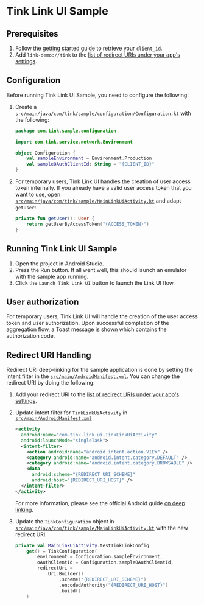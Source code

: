 # Tink Link UI Sample

## Prerequisites

1. Follow the [getting started guide](https://docs.tink.com/resources/getting-started/set-up-your-account) to retrieve your `client_id`.
2. Add `link-demo://tink` to the [list of redirect URIs under your app's settings](https://console.tink.com/overview).

## Configuration

Before running Tink Link UI Sample, you need to configure the following:

1. Create a `src/main/java/com/tink/sample/configuration/Configuration.kt` with the following:

   ```kotlin
   package com.tink.sample.configuration

   import com.tink.service.network.Environment

   object Configuration {
       val sampleEnvironment = Environment.Production
       val sampleOAuthClientId: String = "{CLIENT_ID}"
   }
   ```

2. For temporary users, Tink Link UI handles the creation of user access token internally. If you already have a valid user access token that you want to use,
   open [`src/main/java/com/tink/sample/MainLinkUiActivity.kt`](src/main/java/com/tink/sample/MainLinkUiActivity.kt) and adapt `getUser`:

   ```kotlin
   private fun getUser(): User {
       return getUserByAccessToken("{ACCESS_TOKEN}")
   }
   ```

## Running Tink Link UI Sample

1. Open the project in Android Studio.
2. Press the Run button. If all went well, this should launch an emulator with the sample app running.
3. Click the `Launch Tink Link UI` button to launch the Link UI flow.

## User authorization
For temporary users, Tink Link UI will handle the creation of the user access token and user authorization. Upon successful completion
of the aggregation flow, a Toast message is shown which contains the authorization code.

## Redirect URI Handling

Redirect URI deep-linking for the sample application is done by setting the intent filter in the [`src/main/AndroidManifest.xml`](src/main/AndroidManifest.xml).
You can change the redirect URI by doing the following:

1. Add your redirect URI to the [list of redirect URIs under your app's settings](https://console.tink.com/overview).

2. Update intent filter for `TinkLinkUiActivity` in [`src/main/AndroidManifest.xml`](src/main/AndroidManifest.xml)

   ```xml
   <activity
     android:name="com.tink.link.ui.TinkLinkUiActivity"
     android:launchMode="singleTask">
     <intent-filter>
       <action android:name="android.intent.action.VIEW" />
       <category android:name="android.intent.category.DEFAULT" />
       <category android:name="android.intent.category.BROWSABLE" />
       <data
         android:scheme="{REDIRECT_URI_SCHEME}"
         android:host="{REDIRECT_URI_HOST}" />
     </intent-filter>
   </activity>
   ```
   For more information, please see the official Android guide [on deep linking](https://developer.android.com/training/app-links/deep-linking.html).

3. Update the `TinkConfiguration` object in [`src/main/java/com/tink/sample/MainLinkUiActivity.kt`](src/main/java/com/tink/sample/MainLinkUiActivity.kt) with the new redirect URI.

   ```kotlin
   private val MainLinkUiActivity.testTinkLinkConfig
       get() = TinkConfiguration(
           environment = Configuration.sampleEnvironment,
           oAuthClientId = Configuration.sampleOAuthClientId,
           redirectUri =
               Uri.Builder()
                   .scheme("{REDIRECT_URI_SCHEME}")
                   .encodedAuthority("{REDIRECT_URI_HOST}")
                   .build()
       )
   ```